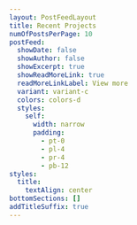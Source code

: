 ```yaml
---
layout: PostFeedLayout
title: Recent Projects
numOfPostsPerPage: 10
postFeed:
  showDate: false
  showAuthor: false
  showExcerpt: true
  showReadMoreLink: true
  readMoreLinkLabel: View more
  variant: variant-c
  colors: colors-d
  styles:
    self:
      width: narrow
      padding:
        - pt-0
        - pl-4
        - pr-4
        - pb-12
styles:
  title:
    textAlign: center
bottomSections: []
addTitleSuffix: true
---
```

